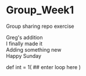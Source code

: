 # Group_Week1
Group sharing repo exercise

Greg's addition <br> 
I finally made it <br>
Adding something new <br>
Happy Sunday <br>

def int = 1(
    ## enter loop here
)